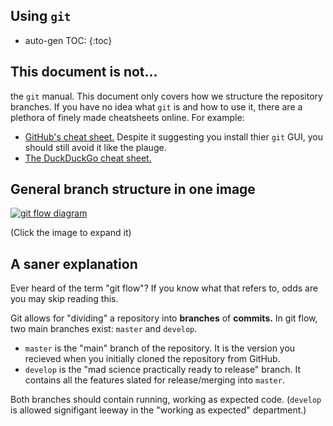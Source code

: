 Using `git`
---

* auto-gen TOC:
{:toc}

## This document is not...
the `git` manual. This document only covers how we structure the repository branches. If you have no idea what `git` is and how to use it, there are a plethora of finely made cheatsheets online. For example:

* [GitHub's cheat sheet.](https://services.github.com/on-demand/downloads/github-git-cheat-sheet.pdf) Despite it suggesting you install thier `git` GUI, you should still avoid it like the plauge.
* [The DuckDuckGo cheat sheet.](https://duckduckgo.com/?q=git+cheat+sheet&t=ffab&ia=cheatsheet)

## General branch structure in one image
[![git flow diagram](https://raw.githubusercontent.com/arslanbilal/git-cheat-sheet/master/Img/git-flow-commands-without-flow.png)](https://raw.githubusercontent.com/arslanbilal/git-cheat-sheet/master/Img/git-flow-commands-without-flow.png)

(Click the image to expand it)

## A saner explanation
Ever heard of the term "git flow"? If you know what that refers to, odds are you may skip reading this.

Git allows for "dividing" a repository into **branches** of **commits.** In git flow, two main branches exist: `master` and `develop`.

* `master` is the "main" branch of the repository. It is the version you recieved when you initially cloned the repository from GitHub.
* `develop` is the "mad science practically ready to release" branch. It contains all the features slated for release/merging into `master`. 

Both branches should contain running, working as expected code. (`develop` is allowed signifigant leeway in the "working as expected" department.)
